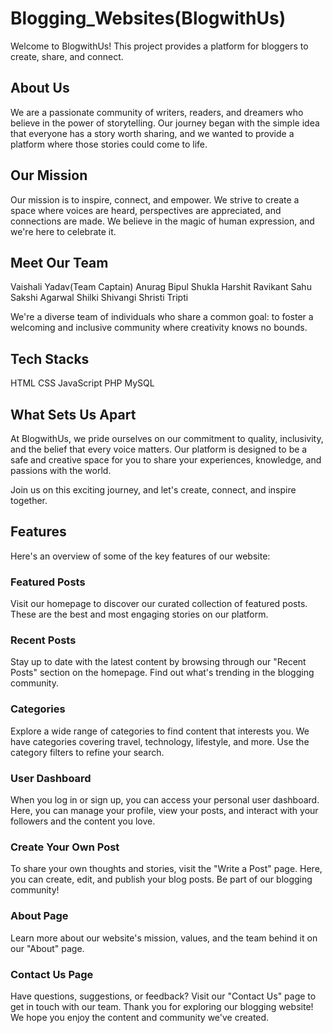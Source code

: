 # Blogging_Websites(BlogwithUs)
Welcome to BlogwithUs! This project provides a platform for bloggers to create, share, and connect. 
## About Us

We are a passionate community of writers, readers, and dreamers who believe in the power of storytelling. Our journey began with the simple idea that everyone has a story worth sharing, and we wanted to provide a platform where those stories could come to life.

## Our Mission
Our mission is to inspire, connect, and empower. We strive to create a space where voices are heard, perspectives are appreciated, and connections are made. We believe in the magic of human expression, and we're here to celebrate it.

## Meet Our Team
Vaishali Yadav(Team Captain)
Anurag
Bipul Shukla
Harshit
Ravikant Sahu
Sakshi Agarwal
Shilki
Shivangi
Shristi
Tripti

We're a diverse team of individuals who share a common goal: to foster a welcoming and inclusive community where creativity knows no bounds.
## Tech Stacks
HTML
CSS
JavaScript
PHP
MySQL

## What Sets Us Apart
At BlogwithUs, we pride ourselves on our commitment to quality, inclusivity, and the belief that every voice matters. Our platform is designed to be a safe and creative space for you to share your experiences, knowledge, and passions with the world.

Join us on this exciting journey, and let's create, connect, and inspire together.



## Features
Here's an overview of some of the key features of our website:

### Featured Posts

Visit our homepage to discover our curated collection of featured posts. These are the best and most engaging stories on our platform.

### Recent Posts

Stay up to date with the latest content by browsing through our "Recent Posts" section on the homepage. Find out what's trending in the blogging community.

### Categories

Explore a wide range of categories to find content that interests you. We have categories covering travel, technology, lifestyle, and more. Use the category filters to refine your search.

### User Dashboard

When you log in or sign up, you can access your personal user dashboard. Here, you can manage your profile, view your posts, and interact with your followers and the content you love.

### Create Your Own Post

To share your own thoughts and stories, visit the "Write a Post" page. Here, you can create, edit, and publish your blog posts. Be part of our blogging community!

### About Page

Learn more about our website's mission, values, and the team behind it on our "About" page.

### Contact Us Page

Have questions, suggestions, or feedback? Visit our "Contact Us" page to get in touch with our team.
Thank you for exploring our blogging website! We hope you enjoy the content and community we've created.
